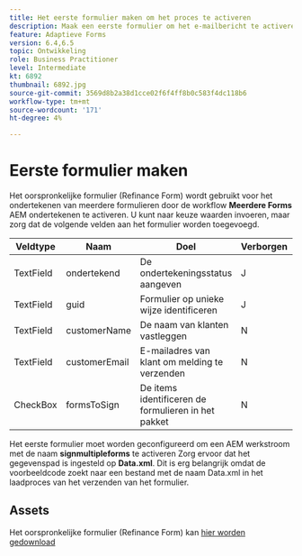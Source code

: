 ```yaml
---
title: Het eerste formulier maken om het proces te activeren
description: Maak een eerste formulier om het e-mailbericht te activeren en het ondertekeningsproces te starten.
feature: Adaptieve Forms
version: 6.4,6.5
topic: Ontwikkeling
role: Business Practitioner
level: Intermediate
kt: 6892
thumbnail: 6892.jpg
source-git-commit: 3569d8b2a38d1cce02f6f4ff8b0c583f4dc118b6
workflow-type: tm+mt
source-wordcount: '171'
ht-degree: 4%

---
```



# Eerste formulier maken

Het oorspronkelijke formulier (Refinance Form) wordt gebruikt voor het ondertekenen van meerdere formulieren door de workflow **Meerdere Forms** AEM ondertekenen te activeren. U kunt naar keuze waarden invoeren, maar zorg dat de volgende velden aan het formulier worden toegevoegd.

| Veldtype | Naam | Doel | Verborgen | Standaardwaarde |
| ------------------------|---------------------------------------|--------------------|--------|----------------- |
| TextField | ondertekend | De ondertekeningsstatus aangeven | J | N |
| TextField | guid | Formulier op unieke wijze identificeren | J | 3889 |
| TextField | customerName | De naam van klanten vastleggen | N |
| TextField | customerEmail | E-mailadres van klant om melding te verzenden | N |
| CheckBox | formsToSign | De items identificeren de formulieren in het pakket | N |

Het eerste formulier moet worden geconfigureerd om een AEM werkstroom met de naam **signmultipleforms** te activeren
Zorg ervoor dat het gegevenspad is ingesteld op **Data.xml**. Dit is erg belangrijk omdat de voorbeeldcode zoekt naar een bestand met de naam Data.xml in het laadproces van het verzenden van het formulier.

## Assets

Het oorspronkelijke formulier (Refinance Form) kan [hier worden gedownload](assets/refinance-form.zip)





